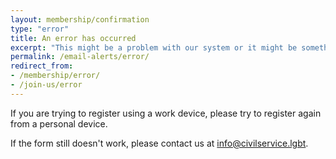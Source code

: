 ```yaml
---
layout: membership/confirmation
type: "error"
title: An error has occurred
excerpt: "This might be a problem with our system or it might be something on your end."
permalink: /email-alerts/error/
redirect_from:
- /membership/error/
- /join-us/error
---
```


If you are trying to register using a work device, please try to register again from a personal device.

If the form still doesn't work, please contact us at <a href="mailto:info@civilservice.lgbt" class="link--inverse">info@civilservice.lgbt</a>.
